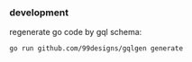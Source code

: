 ### development

regenerate go code by gql schema:
```bash
go run github.com/99designs/gqlgen generate
```